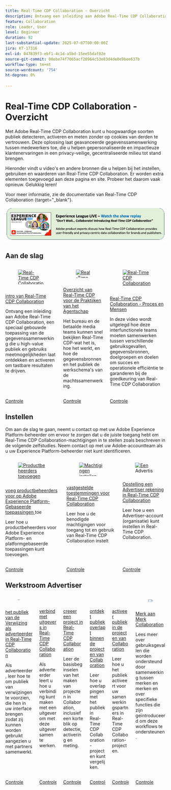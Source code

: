 ```yaml
---
title: Real-Time CDP Collaboration - Overzicht
description: Ontvang een inleiding aan Adobe Real-Time CDP Collaboration, een speciaal gebouwde toepassing van de gegevenssamenwerking die u high-value publiek en gebruiks meetmogelijkheden laat ontdekken en activeren om tastbare resultaten te drijven.
feature: Collaboration
role: Leader, User
level: Beginner
duration: 92
last-substantial-update: 2025-07-07T00:00:00Z
jira: KT-17316
exl-id: 047839f3-ebf1-4c1d-a5bd-15ee55daf02e
source-git-commit: 08ebe74f7065acf20964c53e83d4de8e9bee637b
workflow-type: tm+mt
source-wordcount: '754'
ht-degree: 0%

---
```


# Real-Time CDP Collaboration - Overzicht

Met Adobe Real-Time CDP Collaboration kunt u hoogwaardige soorten publiek detecteren, activeren en meten zonder op cookies van derden te vertrouwen. Deze oplossing laat geavanceerde gegevenssamenwerking tussen medewerkers toe, die u helpen gepersonaliseerde en impactieuze klantenervaringen in een privacy-veilige, gecentraliseerde milieu tot stand brengen.

Hieronder vindt u video&#39;s en andere bronnen die u helpen bij het instellen, gebruiken en waarderen van Real-Time CDP Collaboration. Er worden extra elementen toegevoegd aan deze pagina en site. Probeer het daarom vaak opnieuw. Gelukkig leren!

Voor meer informatie, zie de documentatie van Real-Time CDP Collaboration [ ](https://experienceleague.adobe.com/en/docs/real-time-cdp-collaboration/using/home){target="_blank"}.

[![ExL LIVE apr 10, 2025](../assets/exl-live-20250410-img.jpg)](https://experienceleague.adobe.com/en/docs/events/experience-league-live-recordings/episodes/exl-live-episode-04-10-25)

## Aan de slag

<!-- CARDS
{cta=Watch}
* real-time-cdp-collaboration-intro.md
* rtcdp-overview-for-agency-practitioners.md
* rtcdp-collaboration-process-and-people.md

-->
<!-- START CARDS HTML - DO NOT MODIFY BY HAND -->
<div class="columns">
    <div class="column is-half-tablet is-half-desktop is-one-third-widescreen" aria-label="Real-Time CDP Collaboration intro">
        <div class="card" style="height: 100%; display: flex; flex-direction: column; height: 100%;">
            <div class="card-image">
                <figure class="image x-is-16by9">
                    <a href="real-time-cdp-collaboration-intro.md" title="Real-Time CDP Collaboration intro" target="_blank" rel="referrer">
                        <img class="is-bordered-r-small" src="https://video.tv.adobe.com/v/3446801/?format=jpeg&nocache=1756504084960" alt="Real-Time CDP Collaboration intro"
                             style="width: 100%; aspect-ratio: 16 / 9; object-fit: cover; overflow: hidden; display: block; margin: auto;">
                    </a>
                </figure>
            </div>
            <div class="card-content is-padded-small" style="display: flex; flex-direction: column; flex-grow: 1; justify-content: space-between;">
                <div class="top-card-content">
                    <p class="headline is-size-6 has-text-weight-bold">
                        <a href="real-time-cdp-collaboration-intro.md" target="_blank" rel="referrer" title="Real-Time CDP Collaboration intro"> intro van Real-Time CDP Collaboration </a>
                    </p>
                    <p class="is-size-6">Ontvang een inleiding aan Adobe Real-Time CDP Collaboration, een speciaal gebouwde toepassing van de gegevenssamenwerking die u high-value publiek en gebruiks meetmogelijkheden laat ontdekken en activeren om tastbare resultaten te drijven.</p>
                </div>
                <a href="real-time-cdp-collaboration-intro.md" target="_blank" rel="referrer" class="spectrum-Button spectrum-Button--outline spectrum-Button--primary spectrum-Button--sizeM" style="align-self: flex-start; margin-top: 1rem;">
                    <span class="spectrum-Button-label has-no-wrap has-text-weight-bold"> Controle </span>
                </a>
            </div>
        </div>
    </div>
    <div class="column is-half-tablet is-half-desktop is-one-third-widescreen" aria-label="Real-Time CDP Overview for Agency Practitioners">
        <div class="card" style="height: 100%; display: flex; flex-direction: column; height: 100%;">
            <div class="card-image">
                <figure class="image x-is-16by9">
                    <a href="rtcdp-overview-for-agency-practitioners.md" title="Real-Time CDP - Overzicht voor de Praktijken van het Bureau" target="_blank" rel="referrer">
                        <img class="is-bordered-r-small" src="https://video.tv.adobe.com/v/3464657/?format=jpeg&nocache=1756504084963" alt="Real-Time CDP - Overzicht voor de Praktijken van het Bureau"
                             style="width: 100%; aspect-ratio: 16 / 9; object-fit: cover; overflow: hidden; display: block; margin: auto;">
                    </a>
                </figure>
            </div>
            <div class="card-content is-padded-small" style="display: flex; flex-direction: column; flex-grow: 1; justify-content: space-between;">
                <div class="top-card-content">
                    <p class="headline is-size-6 has-text-weight-bold">
                        <a href="rtcdp-overview-for-agency-practitioners.md" target="_blank" rel="referrer" title="Real-Time CDP - Overzicht voor de Praktijken van het Bureau"> Overzicht van Real-Time CDP voor de Praktijken van het Agentschap </a>
                    </p>
                    <p class="is-size-6">Het bureau en de betaalde media teams kunnen snel bekijken Real-Time CDP-wat het is, hoe het werkt, en hoe de gegevensbronnen en het publiek de werkschema's van de machtssamenwerking.</p>
                </div>
                <a href="rtcdp-overview-for-agency-practitioners.md" target="_blank" rel="referrer" class="spectrum-Button spectrum-Button--outline spectrum-Button--primary spectrum-Button--sizeM" style="align-self: flex-start; margin-top: 1rem;">
                    <span class="spectrum-Button-label has-no-wrap has-text-weight-bold"> Controle </span>
                </a>
            </div>
        </div>
    </div>
    <div class="column is-half-tablet is-half-desktop is-one-third-widescreen" aria-label="Real-Time CDP Collaboration - Process and People">
        <div class="card" style="height: 100%; display: flex; flex-direction: column; height: 100%;">
            <div class="card-image">
                <figure class="image x-is-16by9">
                    <a href="rtcdp-collaboration-process-and-people.md" title="Real-Time CDP Collaboration - Proces en mensen" target="_blank" rel="referrer">
                        <img class="is-bordered-r-small" src="https://video.tv.adobe.com/v/3464658/?format=jpeg&nocache=1756504084955" alt="Real-Time CDP Collaboration - Proces en mensen"
                             style="width: 100%; aspect-ratio: 16 / 9; object-fit: cover; overflow: hidden; display: block; margin: auto;">
                    </a>
                </figure>
            </div>
            <div class="card-content is-padded-small" style="display: flex; flex-direction: column; flex-grow: 1; justify-content: space-between;">
                <div class="top-card-content">
                    <p class="headline is-size-6 has-text-weight-bold">
                        <a href="rtcdp-collaboration-process-and-people.md" target="_blank" rel="referrer" title="Real-Time CDP Collaboration - Proces en mensen"> Real-Time CDP Collaboration - Proces en Mensen </a>
                    </p>
                    <p class="is-size-6">In deze video wordt uitgelegd hoe deze interfunctionele teams moeten samenwerken tussen verschillende gebruiksgevallen, gegevensbronnen, doelgroepen en doelen om succes en operationele efficiëntie te garanderen bij de goedkeuring van Real-Time CDP Collaboration</p>
                </div>
                <a href="rtcdp-collaboration-process-and-people.md" target="_blank" rel="referrer" class="spectrum-Button spectrum-Button--outline spectrum-Button--primary spectrum-Button--sizeM" style="align-self: flex-start; margin-top: 1rem;">
                    <span class="spectrum-Button-label has-no-wrap has-text-weight-bold"> Controle </span>
                </a>
            </div>
        </div>
    </div>
</div>
<!-- END CARDS HTML - DO NOT MODIFY BY HAND -->



## Instellen

Om aan de slag te gaan, neemt u contact op met uw Adobe Experience Platform-beheerder om ervoor te zorgen dat u de juiste toegang hebt om Real-Time CDP Collaboration-machtigingen in te stellen zoals beschreven in de volgende zelfstudies. Neem contact op met uw Adobe-accountteam als u uw Experience Platform-beheerder niet kunt identificeren.

<!-- CARDS
{cta=Watch}
* ../admin/add-product-administrators.md
* set-permissions-for-collaboration.md
* set-up-an-advertiser-account.md

-->
<!-- START CARDS HTML - DO NOT MODIFY BY HAND -->
<div class="columns">
    <div class="column is-half-tablet is-half-desktop is-one-third-widescreen" aria-label="Add product administrators for Adobe Experience Platform-based applications">
        <div class="card" style="height: 100%; display: flex; flex-direction: column; height: 100%;">
            <div class="card-image">
                <figure class="image x-is-16by9">
                    <a href="../admin/add-product-administrators.md" title="Productbeheerders toevoegen voor op Adobe Experience Platform gebaseerde toepassingen" target="_blank" rel="referrer">
                        <img class="is-bordered-r-small" src="https://video.tv.adobe.com/v/333860?format=jpeg&nocache=1756504085478" alt="Productbeheerders toevoegen voor op Adobe Experience Platform gebaseerde toepassingen"
                             style="width: 100%; aspect-ratio: 16 / 9; object-fit: cover; overflow: hidden; display: block; margin: auto;">
                    </a>
                </figure>
            </div>
            <div class="card-content is-padded-small" style="display: flex; flex-direction: column; flex-grow: 1; justify-content: space-between;">
                <div class="top-card-content">
                    <p class="headline is-size-6 has-text-weight-bold">
                        <a href="../admin/add-product-administrators.md" target="_blank" rel="referrer" title="Productbeheerders toevoegen voor op Adobe Experience Platform gebaseerde toepassingen"> voeg productbeheerders voor op Adobe Experience Platform-Gebaseerde toepassingen </a> toe
                    </p>
                    <p class="is-size-6">Leer hoe u productbeheerders voor Adobe Experience Platform- en platformgebaseerde toepassingen kunt toevoegen.</p>
                </div>
                <a href="../admin/add-product-administrators.md" target="_blank" rel="referrer" class="spectrum-Button spectrum-Button--outline spectrum-Button--primary spectrum-Button--sizeM" style="align-self: flex-start; margin-top: 1rem;">
                    <span class="spectrum-Button-label has-no-wrap has-text-weight-bold"> Controle </span>
                </a>
            </div>
        </div>
    </div>
    <div class="column is-half-tablet is-half-desktop is-one-third-widescreen" aria-label="Set permissions for Real-Time CDP Collaboration">
        <div class="card" style="height: 100%; display: flex; flex-direction: column; height: 100%;">
            <div class="card-image">
                <figure class="image x-is-16by9">
                    <a href="set-permissions-for-collaboration.md" title="Machtigingen instellen voor Real-Time CDP Collaboration" target="_blank" rel="referrer">
                        <img class="is-bordered-r-small" src="https://video.tv.adobe.com/v/3452216/?format=jpeg&nocache=1756504085453" alt="Machtigingen instellen voor Real-Time CDP Collaboration"
                             style="width: 100%; aspect-ratio: 16 / 9; object-fit: cover; overflow: hidden; display: block; margin: auto;">
                    </a>
                </figure>
            </div>
            <div class="card-content is-padded-small" style="display: flex; flex-direction: column; flex-grow: 1; justify-content: space-between;">
                <div class="top-card-content">
                    <p class="headline is-size-6 has-text-weight-bold">
                        <a href="set-permissions-for-collaboration.md" target="_blank" rel="referrer" title="Machtigingen instellen voor Real-Time CDP Collaboration"> vastgestelde toestemmingen voor Real-Time CDP Collaboration </a>
                    </p>
                    <p class="is-size-6">Leer hoe u de benodigde machtigingen voor toegang tot en gebruik van Real-Time CDP Collaboration instelt</p>
                </div>
                <a href="set-permissions-for-collaboration.md" target="_blank" rel="referrer" class="spectrum-Button spectrum-Button--outline spectrum-Button--primary spectrum-Button--sizeM" style="align-self: flex-start; margin-top: 1rem;">
                    <span class="spectrum-Button-label has-no-wrap has-text-weight-bold"> Controle </span>
                </a>
            </div>
        </div>
    </div>
    <div class="column is-half-tablet is-half-desktop is-one-third-widescreen" aria-label="Set up an Advertiser account in Real-Time CDP Collaboration">
        <div class="card" style="height: 100%; display: flex; flex-direction: column; height: 100%;">
            <div class="card-image">
                <figure class="image x-is-16by9">
                    <a href="set-up-an-advertiser-account.md" title="Een Advertiser-account instellen in Real-Time CDP Collaboration" target="_blank" rel="referrer">
                        <img class="is-bordered-r-small" src="https://video.tv.adobe.com/v/3452264/?format=jpeg&nocache=1756504085463" alt="Een Advertiser-account instellen in Real-Time CDP Collaboration"
                             style="width: 100%; aspect-ratio: 16 / 9; object-fit: cover; overflow: hidden; display: block; margin: auto;">
                    </a>
                </figure>
            </div>
            <div class="card-content is-padded-small" style="display: flex; flex-direction: column; flex-grow: 1; justify-content: space-between;">
                <div class="top-card-content">
                    <p class="headline is-size-6 has-text-weight-bold">
                        <a href="set-up-an-advertiser-account.md" target="_blank" rel="referrer" title="Een Advertiser-account instellen in Real-Time CDP Collaboration"> Opstelling een Advertiser rekening in Real-Time CDP Collaboration </a>
                    </p>
                    <p class="is-size-6">Leer hoe u een Advertiser-account (organisatie) kunt instellen in Real-Time CDP Collaboration.</p>
                </div>
                <a href="set-up-an-advertiser-account.md" target="_blank" rel="referrer" class="spectrum-Button spectrum-Button--outline spectrum-Button--primary spectrum-Button--sizeM" style="align-self: flex-start; margin-top: 1rem;">
                    <span class="spectrum-Button-label has-no-wrap has-text-weight-bold"> Controle </span>
                </a>
            </div>
        </div>
    </div>
</div>
<!-- END CARDS HTML - DO NOT MODIFY BY HAND -->

## Werkstroom Advertiser

<!-- CARDS
{cta=Watch}
* reference-audiences-as-an-advertiser.md
* connect-with-publishers.md
* create-a-project.md
* discover-audience-overlaps-in-projects.md
* activate-audiences-in-projects.md
* brand-to-brand-collaboration.md

-->
<!-- START CARDS HTML - DO NOT MODIFY BY HAND -->
<div class="columns">
    <div class="column is-half-tablet is-half-desktop is-one-third-widescreen" aria-label="Reference audiences as an advertiser in Real-Time CDP Collaboration">
        <div class="card" style="height: 100%; display: flex; flex-direction: column; height: 100%;">
            <div class="card-image">
                <figure class="image x-is-16by9">
                    <a href="reference-audiences-as-an-advertiser.md" title="Referentiepubliek als adverteerder in Real-Time CDP Collaboration" target="_blank" rel="referrer">
                        <img class="is-bordered-r-small" src="https://video.tv.adobe.com/v/3452217/?format=jpeg&nocache=1756504085960" alt="Referentiepubliek als adverteerder in Real-Time CDP Collaboration"
                             style="width: 100%; aspect-ratio: 16 / 9; object-fit: cover; overflow: hidden; display: block; margin: auto;">
                    </a>
                </figure>
            </div>
            <div class="card-content is-padded-small" style="display: flex; flex-direction: column; flex-grow: 1; justify-content: space-between;">
                <div class="top-card-content">
                    <p class="headline is-size-6 has-text-weight-bold">
                        <a href="reference-audiences-as-an-advertiser.md" target="_blank" rel="referrer" title="Referentiepubliek als adverteerder in Real-Time CDP Collaboration"> het publiek van de Verwijzing als adverteerder in Real-Time CDP Collaboration </a>
                    </p>
                    <p class="is-size-6">Als adverteerder, leer hoe te om publiek van verwijzingen te voorzien, die hen in uw interface brengen zodat zij kunnen worden gebruikt aangezien u met partners samenwerkt.</p>
                </div>
                <a href="reference-audiences-as-an-advertiser.md" target="_blank" rel="referrer" class="spectrum-Button spectrum-Button--outline spectrum-Button--primary spectrum-Button--sizeM" style="align-self: flex-start; margin-top: 1rem;">
                    <span class="spectrum-Button-label has-no-wrap has-text-weight-bold"> Controle </span>
                </a>
            </div>
        </div>
    </div>
    <div class="column is-half-tablet is-half-desktop is-one-third-widescreen" aria-label="Connect with publishers in Real-Time CDP Collaboration">
        <div class="card" style="height: 100%; display: flex; flex-direction: column; height: 100%;">
            <div class="card-image">
                <figure class="image x-is-16by9">
                    <a href="connect-with-publishers.md" title="Verbinding maken met uitgevers in Real-Time CDP Collaboration" target="_blank" rel="referrer">
                        <img class="is-bordered-r-small" src="https://video.tv.adobe.com/v/3452218/?format=jpeg&nocache=1756504085951" alt="Verbinding maken met uitgevers in Real-Time CDP Collaboration"
                             style="width: 100%; aspect-ratio: 16 / 9; object-fit: cover; overflow: hidden; display: block; margin: auto;">
                    </a>
                </figure>
            </div>
            <div class="card-content is-padded-small" style="display: flex; flex-direction: column; flex-grow: 1; justify-content: space-between;">
                <div class="top-card-content">
                    <p class="headline is-size-6 has-text-weight-bold">
                        <a href="connect-with-publishers.md" target="_blank" rel="referrer" title="Verbinding maken met uitgevers in Real-Time CDP Collaboration"> verbind met uitgevers in Real-Time CDP Collaboration </a>
                    </p>
                    <p class="is-size-6">Als adverteerder leert u hoe u verbinding kunt maken met een uitgever om met deze uitgever samen te werken.</p>
                </div>
                <a href="connect-with-publishers.md" target="_blank" rel="referrer" class="spectrum-Button spectrum-Button--outline spectrum-Button--primary spectrum-Button--sizeM" style="align-self: flex-start; margin-top: 1rem;">
                    <span class="spectrum-Button-label has-no-wrap has-text-weight-bold"> Controle </span>
                </a>
            </div>
        </div>
    </div>
    <div class="column is-half-tablet is-half-desktop is-one-third-widescreen" aria-label="Create a project in Real-Time CDP Collaboration">
        <div class="card" style="height: 100%; display: flex; flex-direction: column; height: 100%;">
            <div class="card-image">
                <figure class="image x-is-16by9">
                    <a href="create-a-project.md" title="Een project maken in Real-Time CDP Collaboration" target="_blank" rel="referrer">
                        <img class="is-bordered-r-small" src="https://video.tv.adobe.com/v/3464033/?format=jpeg&nocache=1756504085943" alt="Een project maken in Real-Time CDP Collaboration"
                             style="width: 100%; aspect-ratio: 16 / 9; object-fit: cover; overflow: hidden; display: block; margin: auto;">
                    </a>
                </figure>
            </div>
            <div class="card-content is-padded-small" style="display: flex; flex-direction: column; flex-grow: 1; justify-content: space-between;">
                <div class="top-card-content">
                    <p class="headline is-size-6 has-text-weight-bold">
                        <a href="create-a-project.md" target="_blank" rel="referrer" title="Een project maken in Real-Time CDP Collaboration"> creeer een project in Real-Time CDP Collaboration </a>
                    </p>
                    <p class="is-size-6">Leer de basisbeginselen van het maken van projecten in Collaboration, inclusief een korte blik op detectie, activering en meting.</p>
                </div>
                <a href="create-a-project.md" target="_blank" rel="referrer" class="spectrum-Button spectrum-Button--outline spectrum-Button--primary spectrum-Button--sizeM" style="align-self: flex-start; margin-top: 1rem;">
                    <span class="spectrum-Button-label has-no-wrap has-text-weight-bold"> Controle </span>
                </a>
            </div>
        </div>
    </div>
    <div class="column is-half-tablet is-half-desktop is-one-third-widescreen" aria-label="Discover audience overlaps inside of Collaboration projects">
        <div class="card" style="height: 100%; display: flex; flex-direction: column; height: 100%;">
            <div class="card-image">
                <figure class="image x-is-16by9">
                    <a href="discover-audience-overlaps-in-projects.md" title="Ontdek overlappingen tussen publiek en Collaboration-projecten" target="_blank" rel="referrer">
                        <img class="is-bordered-r-small" src="https://video.tv.adobe.com/v/3471675/?format=jpeg&nocache=1756504085916" alt="Ontdek overlappingen tussen publiek en Collaboration-projecten"
                             style="width: 100%; aspect-ratio: 16 / 9; object-fit: cover; overflow: hidden; display: block; margin: auto;">
                    </a>
                </figure>
            </div>
            <div class="card-content is-padded-small" style="display: flex; flex-direction: column; flex-grow: 1; justify-content: space-between;">
                <div class="top-card-content">
                    <p class="headline is-size-6 has-text-weight-bold">
                        <a href="discover-audience-overlaps-in-projects.md" target="_blank" rel="referrer" title="Ontdek overlappingen tussen publiek en Collaboration-projecten"> ontdekt publiek overlapt binnen de projecten van Collaboration </a>
                    </p>
                    <p class="is-size-6">Leer hoe u overlappingen met het publiek in Real-Time CDP Collaboration-projecten kunt vergelijken.</p>
                </div>
                <a href="discover-audience-overlaps-in-projects.md" target="_blank" rel="referrer" class="spectrum-Button spectrum-Button--outline spectrum-Button--primary spectrum-Button--sizeM" style="align-self: flex-start; margin-top: 1rem;">
                    <span class="spectrum-Button-label has-no-wrap has-text-weight-bold"> Controle </span>
                </a>
            </div>
        </div>
    </div>
    <div class="column is-half-tablet is-half-desktop is-one-third-widescreen" aria-label="Activate audiences in Collaboration projects">
        <div class="card" style="height: 100%; display: flex; flex-direction: column; height: 100%;">
            <div class="card-image">
                <figure class="image x-is-16by9">
                    <a href="activate-audiences-in-projects.md" title="Soorten publiek activeren in Collaboration-projecten" target="_blank" rel="referrer">
                        <img class="is-bordered-r-small" src="https://video.tv.adobe.com/v/3471677/?format=jpeg&nocache=1756504085925" alt="Soorten publiek activeren in Collaboration-projecten"
                             style="width: 100%; aspect-ratio: 16 / 9; object-fit: cover; overflow: hidden; display: block; margin: auto;">
                    </a>
                </figure>
            </div>
            <div class="card-content is-padded-small" style="display: flex; flex-direction: column; flex-grow: 1; justify-content: space-between;">
                <div class="top-card-content">
                    <p class="headline is-size-6 has-text-weight-bold">
                        <a href="activate-audiences-in-projects.md" target="_blank" rel="referrer" title="Soorten publiek activeren in Collaboration-projecten"> activeer publiek in de projecten van Collaboration </a>
                    </p>
                    <p class="is-size-6">Leer hoe u het publiek activeert voor uw samenwerkingspartners in Real-Time CDP Collaboration-projecten.</p>
                </div>
                <a href="activate-audiences-in-projects.md" target="_blank" rel="referrer" class="spectrum-Button spectrum-Button--outline spectrum-Button--primary spectrum-Button--sizeM" style="align-self: flex-start; margin-top: 1rem;">
                    <span class="spectrum-Button-label has-no-wrap has-text-weight-bold"> Controle </span>
                </a>
            </div>
        </div>
    </div>
    <div class="column is-half-tablet is-half-desktop is-one-third-widescreen" aria-label="Brand to Brand Collaboration">
        <div class="card" style="height: 100%; display: flex; flex-direction: column; height: 100%;">
            <div class="card-image">
                <figure class="image x-is-16by9">
                    <a href="brand-to-brand-collaboration.md" title="Merk naar merk Collaboration" target="_blank" rel="referrer">
                        <img class="is-bordered-r-small" src="https://video.tv.adobe.com/v/3470936/?format=jpeg&nocache=1756504085934" alt="Merk naar merk Collaboration"
                             style="width: 100%; aspect-ratio: 16 / 9; object-fit: cover; overflow: hidden; display: block; margin: auto;">
                    </a>
                </figure>
            </div>
            <div class="card-content is-padded-small" style="display: flex; flex-direction: column; flex-grow: 1; justify-content: space-between;">
                <div class="top-card-content">
                    <p class="headline is-size-6 has-text-weight-bold">
                        <a href="brand-to-brand-collaboration.md" target="_blank" rel="referrer" title="Merk naar merk Collaboration"> Merk aan Merk Collaboration </a>
                    </p>
                    <p class="is-size-6">Lees meer over gebruiksgevallen die worden ondersteund door samenwerking tussen merken en merken en over specifieke functies die zijn geïntroduceerd om deze workflows te ondersteunen.</p>
                </div>
                <a href="brand-to-brand-collaboration.md" target="_blank" rel="referrer" class="spectrum-Button spectrum-Button--outline spectrum-Button--primary spectrum-Button--sizeM" style="align-self: flex-start; margin-top: 1rem;">
                    <span class="spectrum-Button-label has-no-wrap has-text-weight-bold"> Controle </span>
                </a>
            </div>
        </div>
    </div>
</div>
<!-- END CARDS HTML - DO NOT MODIFY BY HAND -->
